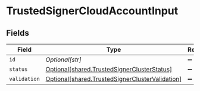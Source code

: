 # TrustedSignerCloudAccountInput


## Fields

| Field                                                                                                    | Type                                                                                                     | Required                                                                                                 | Description                                                                                              |
| -------------------------------------------------------------------------------------------------------- | -------------------------------------------------------------------------------------------------------- | -------------------------------------------------------------------------------------------------------- | -------------------------------------------------------------------------------------------------------- |
| `id`                                                                                                     | *Optional[str]*                                                                                          | :heavy_minus_sign:                                                                                       | N/A                                                                                                      |
| `status`                                                                                                 | [Optional[shared.TrustedSignerClusterStatus]](../../models/shared/trustedsignerclusterstatus.md)         | :heavy_minus_sign:                                                                                       | N/A                                                                                                      |
| `validation`                                                                                             | [Optional[shared.TrustedSignerClusterValidation]](../../models/shared/trustedsignerclustervalidation.md) | :heavy_minus_sign:                                                                                       | N/A                                                                                                      |